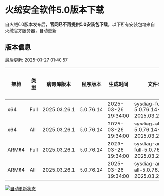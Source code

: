 # 火绒安全软件5.0版本下载 

自火绒6.0版本发布后，**官网已不再提供5.0安装包下载**。以下所有安装包均来自火绒官方服务器，自动更新

<!-- TABLE_START -->

## 版本信息

最后更新: 2025-03-27 01:40:57

| 架构    | 类型  | 病毒库版本 | 程序版本 | 生成时间 | 文件名 | 大小 | 下载链接 |
|---------|-------|------------|----------|----------|--------|------|----------|
| x64     | Full | 2025.03.26.1 | 5.0.76.14 | 2025-03-26 19:34:00 | sysdiag-full-5.0.76.14-2025.03.26.1.exe | 28.13M | [下载](https://down-tencent.huorong.cn/sysdiag-full-5.0.76.14-2025.03.26.1.exe) |
| x64     | All  | 2025.03.26.1 | 5.0.76.14 | 2025-03-26 19:34:00 | sysdiag-all-5.0.76.14-2025.03.26.1.exe | 28.13M | [下载](https://down-tencent.huorong.cn/sysdiag-all-5.0.76.14-2025.03.26.1.exe) |
| ARM64   | Full | 2025.03.26.1 | 5.0.76.14 | 2025-03-26 19:34:00 | sysdiag-arm64-full-5.0.76.14-2025.03.26.1.exe | 27.84M | [下载](https://down-tencent.huorong.cn/sysdiag-arm64-full-5.0.76.14-2025.03.26.1.exe) |
| ARM64   | All  | 2025.03.26.1 | 5.0.76.14 | 2025-03-26 19:34:00 | sysdiag-arm64-all-5.0.76.14-2025.03.26.1.exe | 27.84M | [下载](https://down-tencent.huorong.cn/sysdiag-arm64-all-5.0.76.14-2025.03.26.1.exe) |

<!-- TABLE_END -->

[![自动更新状态](https://github.com/J54264/Huorong-Version/actions/workflows/update.yml/badge.svg)](https://github.com/J54264/Huorong-Version/actions)
